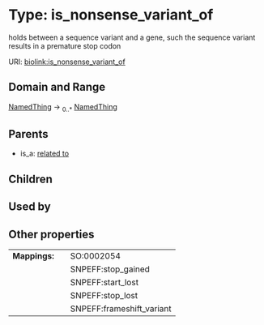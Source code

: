 
# Type: is_nonsense_variant_of


holds between a sequence variant and a gene, such the sequence variant results in a premature stop codon

URI: [biolink:is_nonsense_variant_of](https://w3id.org/biolink/vocab/is_nonsense_variant_of)


## Domain and Range

[NamedThing](NamedThing.md) ->  <sub>0..*</sub> [NamedThing](NamedThing.md)

## Parents

 *  is_a: [related to](related_to.md)

## Children


## Used by


## Other properties

|  |  |  |
| --- | --- | --- |
| **Mappings:** | | SO:0002054 |
|  | | SNPEFF:stop_gained |
|  | | SNPEFF:start_lost |
|  | | SNPEFF:stop_lost |
|  | | SNPEFF:frameshift_variant |

